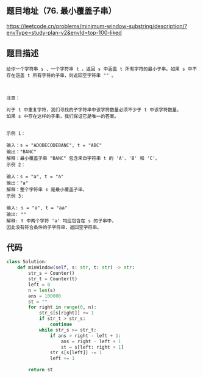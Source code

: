 ## 题目地址（76. 最小覆盖子串）

https://leetcode.cn/problems/minimum-window-substring/description/?envType=study-plan-v2&envId=top-100-liked

## 题目描述

```
给你一个字符串 s 、一个字符串 t 。返回 s 中涵盖 t 所有字符的最小子串。如果 s 中不存在涵盖 t 所有字符的子串，则返回空字符串 "" 。

 

注意：

对于 t 中重复字符，我们寻找的子字符串中该字符数量必须不少于 t 中该字符数量。
如果 s 中存在这样的子串，我们保证它是唯一的答案。
 

示例 1：

输入：s = "ADOBECODEBANC", t = "ABC"
输出："BANC"
解释：最小覆盖子串 "BANC" 包含来自字符串 t 的 'A'、'B' 和 'C'。
示例 2：

输入：s = "a", t = "a"
输出："a"
解释：整个字符串 s 是最小覆盖子串。
示例 3:

输入: s = "a", t = "aa"
输出: ""
解释: t 中两个字符 'a' 均应包含在 s 的子串中，
因此没有符合条件的子字符串，返回空字符串。
```


## 代码

```python
class Solution:
    def minWindow(self, s: str, t: str) -> str:
        str_s = Counter()
        str_t = Counter(t)
        left = 0
        n = len(s)
        ans = 100000
        st = ""
        for right in range(0, n):
            str_s[s[right]] += 1
            if str_t > str_s:
                continue
            while str_s >= str_t:
                if ans > right - left + 1:
                    ans = right - left + 1
                    st = s[left: right + 1]
                str_s[s[left]] -= 1
                left += 1
                
        return st
```
